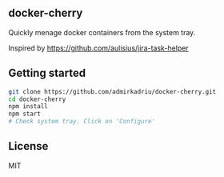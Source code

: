 ## docker-cherry
Quickly menage docker containers from the system tray.

Inspired by https://github.com/aulisius/jira-task-helper

## Getting started

```sh
git clone https://github.com/admirkadriu/docker-cherry.git
cd docker-cherry
npm install
npm start
# Check system tray. Click on 'Configure'
```

## License
MIT

        

